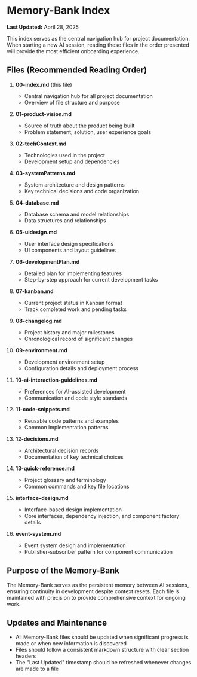 # Memory-Bank Index

**Last Updated:** April 28, 2025

This index serves as the central navigation hub for project documentation. When starting a new AI session, reading these files in the order presented will provide the most efficient onboarding experience.

## Files (Recommended Reading Order)

1. **00-index.md** (this file)
   - Central navigation hub for all project documentation
   - Overview of file structure and purpose

2. **01-product-vision.md**
   - Source of truth about the product being built
   - Problem statement, solution, user experience goals

3. **02-techContext.md**
   - Technologies used in the project
   - Development setup and dependencies

4. **03-systemPatterns.md**
   - System architecture and design patterns
   - Key technical decisions and code organization

5. **04-database.md**
   - Database schema and model relationships
   - Data structures and relationships

6. **05-uidesign.md**
   - User interface design specifications
   - UI components and layout guidelines

7. **06-developmentPlan.md**
   - Detailed plan for implementing features
   - Step-by-step approach for current development tasks

8. **07-kanban.md**
   - Current project status in Kanban format
   - Track completed work and pending tasks

9. **08-changelog.md**
   - Project history and major milestones
   - Chronological record of significant changes

10. **09-environment.md**
    - Development environment setup
    - Configuration details and deployment process

11. **10-ai-interaction-guidelines.md**
    - Preferences for AI-assisted development
    - Communication and code style standards

12. **11-code-snippets.md**
    - Reusable code patterns and examples
    - Common implementation patterns

13. **12-decisions.md**
    - Architectural decision records
    - Documentation of key technical choices

14. **13-quick-reference.md**
    - Project glossary and terminology
    - Common commands and key file locations

15. **interface-design.md**
    - Interface-based design implementation
    - Core interfaces, dependency injection, and component factory details

16. **event-system.md**
    - Event system design and implementation
    - Publisher-subscriber pattern for component communication

## Purpose of the Memory-Bank

The Memory-Bank serves as the persistent memory between AI sessions, ensuring continuity in development despite context resets. Each file is maintained with precision to provide comprehensive context for ongoing work.

## Updates and Maintenance

- All Memory-Bank files should be updated when significant progress is made or when new information is discovered
- Files should follow a consistent markdown structure with clear section headers
- The "Last Updated" timestamp should be refreshed whenever changes are made to a file